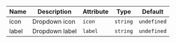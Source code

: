 | Name       | Description                   | Attribute        | Type                                      | Default             |
|------------|-------------------------------|------------------|-------------------------------------------|---------------------|
|icon| Dropdown icon | `icon` | `string` | `undefined` |
|label| Dropdown label | `label` | `string` | `undefined` |
